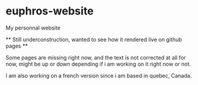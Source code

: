 # euphros-website
My personnal website

** Still underconstruction, wanted to see how it rendered live on github pages **

Some pages are missing right now, and the text is not corrected at all for now, might be up or down depending if i am working on it right now or not.

I am also working on a french version since i am based in quebec, Canada.
